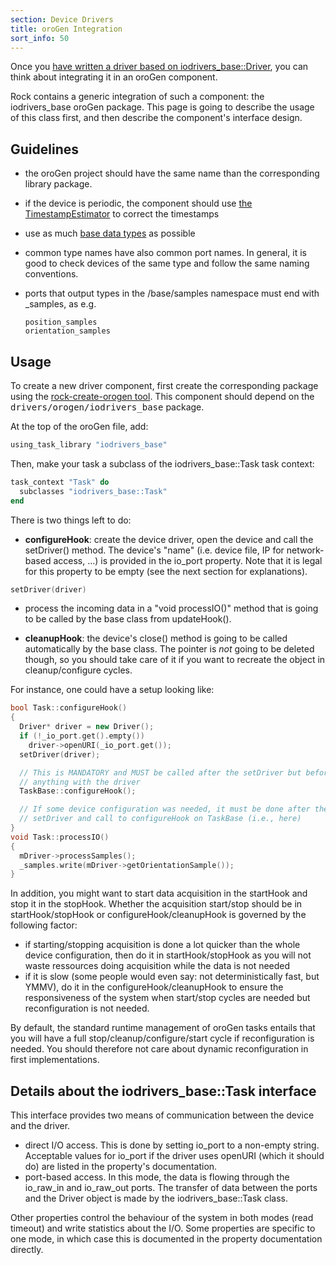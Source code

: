 ```yaml
---
section: Device Drivers
title: oroGen Integration
sort_info: 50
---
```


Once you [have written a driver based on
iodrivers_base::Driver](writing_driver.html), you can think about integrating it
in an oroGen component.

Rock contains a generic integration of such a component: the iodrivers_base
oroGen package. This page is going to describe the usage of this class first,
and then describe the component's interface design.

Guidelines
----------

 * the oroGen project should have the same name than the corresponding library
   package.
 * if the device is periodic, the component should use [the
   TimestampEstimator](../data_processing/timestamping.html) to correct the
   timestamps
 * use as much [base data types](../base_types.html) as possible
 * common type names have also common port names. In general, it is good to
   check devices of the same type and follow the same naming conventions.
 * ports that output types in the /base/samples namespace must end with
   _samples, as e.g.

       position_samples
       orientation_samples

Usage
-----

To create a new driver component, first create the corresponding package using
the [rock-create-orogen tool](../tutorials/110_basics_create_component.html).
This component should depend on the <tt>drivers/orogen/iodrivers_base</tt>
package.

At the top of the oroGen file, add:

~~~ ruby
using_task_library "iodrivers_base"
~~~

Then, make your task a subclass of the iodrivers_base::Task task context:

~~~ ruby
task_context "Task" do
  subclasses "iodrivers_base::Task"
end
~~~

There is two things left to do:

 * __configureHook__: create the device driver, open the device and call the
   setDriver() method. The device's "name" (i.e. device file, IP for network-based access, ...) is
   provided in the io_port property. Note that it is legal for this property to
   be empty (see the next section for explanations).

~~~ cpp
setDriver(driver)
~~~

 * process the incoming data in a "void processIO()" method that is going to be
   called by the base class from updateHook().

 * __cleanupHook__: the device's close() method is going to be called
   automatically by the base class. The pointer is *not* going to be deleted
   though, so you should take care of it if you want to recreate the object in
   cleanup/configure cycles.

For instance, one could have a setup looking like:

~~~ cpp
bool Task::configureHook()
{
  Driver* driver = new Driver();
  if (!_io_port.get().empty())
    driver->openURI(_io_port.get());
  setDriver(driver);

  // This is MANDATORY and MUST be called after the setDriver but before you do
  // anything with the driver
  TaskBase::configureHook();

  // If some device configuration was needed, it must be done after the
  // setDriver and call to configureHook on TaskBase (i.e., here)
}
void Task::processIO()
{
  mDriver->processSamples();
  _samples.write(mDriver->getOrientationSample());
}
~~~

In addition, you might want to start data acquisition in the startHook and stop
it in the stopHook. Whether the acquisition start/stop should be in
startHook/stopHook or configureHook/cleanupHook is governed by the following
factor:

 * if starting/stopping acquisition is done a lot quicker than the whole device
   configuration, then do it in startHook/stopHook as you will not waste
   ressources doing acquisition while the data is not needed
 * if it is slow (some people would even say: not deterministically fast, but
   YMMV), do it in the configureHook/cleanupHook to ensure the responsiveness of
   the system when start/stop cycles are needed but reconfiguration is not needed.

By default, the standard runtime management of oroGen tasks entails that you
will have a full stop/cleanup/configure/start cycle if reconfiguration is
needed. You should therefore not care about dynamic reconfiguration in first
implementations.

Details about the iodrivers_base::Task interface
------------------------------------------------
This interface provides two means of communication between the device and the
driver.

 * direct I/O access. This is done by setting io_port to a non-empty string.
   Acceptable values for io_port if the driver uses openURI (which it should do)
   are listed in the property's documentation.
 * port-based access. In this mode, the data is flowing through the io_raw_in
   and io_raw_out ports. The transfer of data between the ports and the Driver
   object is made by the iodrivers_base::Task class.

Other properties control the behaviour of the system in both modes (read
timeout) and write statistics about the I/O. Some properties are specific to one
mode, in which case this is documented in the property documentation directly.

